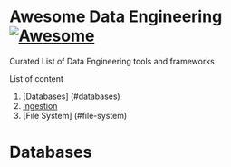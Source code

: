 # Awesome Data Engineering [![Awesome](https://cdn.rawgit.com/sindresorhus/awesome/d7305f38d29fed78fa85652e3a63e154dd8e8829/media/badge.svg)](https://github.com/sindresorhus/awesome)
Curated List of Data Engineering tools and frameworks


List of content

1. [Databases] (#databases)
2. [Ingestion](#data-ingestion)
3. [File System] (#file-system)

# Databases
